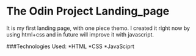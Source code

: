 # The Odin Project Landing_page



It is my first landing page, with one piece themo.
I created it right now by using html+css and in future will improve it with javascript.

###Technologies Used:
*HTML
*CSS
*JavaSciprt
